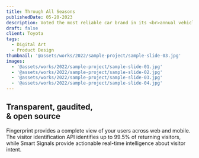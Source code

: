 ```yaml
---
title: Through All Seasons
publishedDate: 05-20-2023
description: Voted the most reliable car brand in its <br>annual vehicle reliability rankings
draft: false
client: Toyota
tags:
  - Digital Art
  - Product Design
thumbnail: '@assets/works/2022/sample-project/sample-slide-03.jpg'
images:
  - '@assets/works/2022/sample-project/sample-slide-01.jpg'
  - '@assets/works/2022/sample-project/sample-slide-02.jpg'
  - '@assets/works/2022/sample-project/sample-slide-03.jpg'
  - '@assets/works/2022/sample-project/sample-slide-04.jpg'
---
```


## Transparent, gaudited, <br><span class="text-red-400">& open source</span>

Fingerprint provides a complete view of your users across web and mobile. The visitor identification API identifies up to 99.5% of returning visitors, while Smart Signals provide actionable real-time intelligence about visitor intent.
